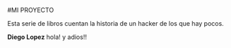 #MI PROYECTO

Esta serie de libros cuentan la historia de un hacker de los que hay pocos.

**Diego Lopez** hola! y adios!!

